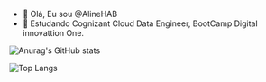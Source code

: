 - 👋 Olá, Eu sou @AlineHAB
- 🌱 Estudando Cognizant Cloud Data Engineer, BootCamp Digital innovattion One.

<div>

![Anurag's GitHub stats](https://github-readme-stats.vercel.app/api?username=AlineHAB&show_icons=true&theme=radical)

![Top Langs](https://github-readme-stats.vercel.app/api/top-langs/?username=AlineHAB&layout=compact&theme=radical)

</div>



